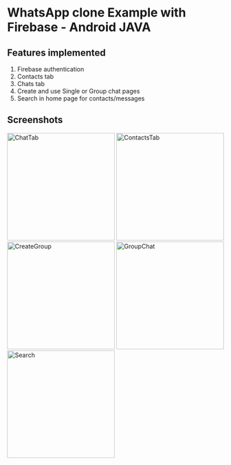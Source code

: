 
# WhatsApp clone Example with Firebase - Android JAVA
## Features implemented
1. Firebase authentication
2. Contacts tab
3. Chats tab
4. Create and use Single or Group chat pages
5. Search in home page for contacts/messages
## Screenshots

<img width="250" alt="ChatTab" src="https://i.imgur.com/URTcIiP.png"/> <img width="250" alt="ContactsTab" src="https://i.imgur.com/FgG9UbK.png"/>
<img width="250" alt="CreateGroup" src="https://i.imgur.com/EE2OaTx.png"/> <img width="250" alt="GroupChat" src="https://i.imgur.com/enmwaYM.png"/>
<img width="250" alt="Search" src="https://i.imgur.com/n1utvls.png"/>

